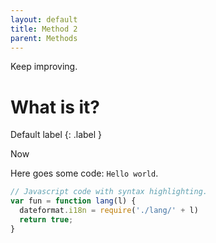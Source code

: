 ```yaml
---
layout: default
title: Method 2
parent: Methods
---
```


Keep improving.

# What is it?
Default label
{: .label }

Now

Here goes some code: `Hello world`.

```js
// Javascript code with syntax highlighting.
var fun = function lang(l) {
  dateformat.i18n = require('./lang/' + l)
  return true;
}
```